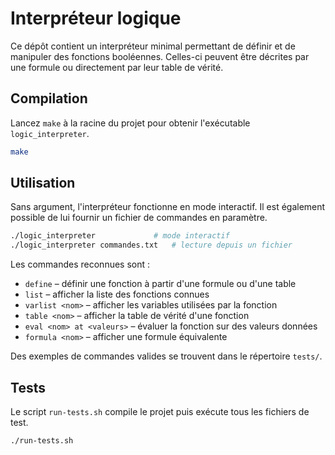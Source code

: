 # Interpréteur logique

Ce dépôt contient un interpréteur minimal permettant de définir et de manipuler des fonctions booléennes. Celles-ci peuvent être décrites par une formule ou directement par leur table de vérité.

## Compilation

Lancez `make` à la racine du projet pour obtenir l'exécutable `logic_interpreter`.

```sh
make
```

## Utilisation

Sans argument, l'interpréteur fonctionne en mode interactif. Il est également possible de lui fournir un fichier de commandes en paramètre.

```sh
./logic_interpreter             # mode interactif
./logic_interpreter commandes.txt   # lecture depuis un fichier
```

Les commandes reconnues sont :

- `define` – définir une fonction à partir d'une formule ou d'une table
- `list` – afficher la liste des fonctions connues
- `varlist <nom>` – afficher les variables utilisées par la fonction
- `table <nom>` – afficher la table de vérité d'une fonction
- `eval <nom> at <valeurs>` – évaluer la fonction sur des valeurs données
- `formula <nom>` – afficher une formule équivalente

Des exemples de commandes valides se trouvent dans le répertoire `tests/`.

## Tests

Le script `run-tests.sh` compile le projet puis exécute tous les fichiers de test.

```sh
./run-tests.sh
```

